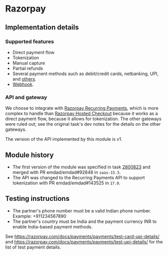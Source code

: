 # Razorpay

## Implementation details

### Supported features

- Direct payment flow
- Tokenization
- Manual capture
- Partial refunds
- Several payment methods such as debit/credit cards, netbanking, UPI, and
  [others](https://razorpay.com/docs/payments/payment-methods/).
- [Webhook](https://razorpay.com/docs/webhooks).

### API and gateway

We choose to integrate with
[Razorpay Recurring Payments](https://razorpay.com/docs/api/payments/recurring-payments/), which is
more complex to handle than
[Razorpay Hosted Checkout](https://razorpay.com/docs/payments/payment-gateway/web-integration/hosted)
because it works as a direct payment flow, because it allows for tokenization. The other gateways
were ruled out; see the original task's dev notes for the details on the other gateways.

The version of the API implemented by this module is v1.

## Module history

- The first version of the module was specified in task
  [2800823](https://www.emdad.com/web#id=2800823&model=project.task) and merged with PR
  emdad/emdad#92848 in `saas-15.5`.
- The API was changed to the Recurring Payments API to support tokenization with PR emdad/emdad#143525
  in `17.0`.

## Testing instructions

- The partner's phone number must be a valid Indian phone number. Example: +911234567890
- The partner's country must be India and the payment currency INR to enable India-based payment
  methods.

See https://razorpay.com/docs/payments/payments/test-card-upi-details/ and
https://razorpay.com/docs/payments/payments/test-upi-details/ for the list of test payment details.
